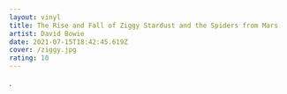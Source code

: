 ```yaml
---
layout: vinyl
title: The Rise and Fall of Ziggy Stardust and the Spiders from Mars
artist: David Bowie
date: 2021-07-15T18:42:45.619Z
cover: /ziggy.jpg
rating: 10
---
```

.